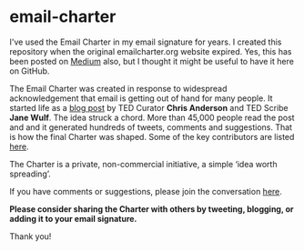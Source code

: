# email-charter
I've used the Email Charter in my email signature for years. I created this repository when the original emailcharter.org website expired. Yes, this has been posted on [Medium](https://medium.com/virtual-teams-for-systemic-change/the-email-charter-an-idea-worth-spreading-688b8940f892) also, but I thought it might be useful to have it here on GitHub.  

The Email Charter was created in response to widespread acknowledgement that email is getting out of hand for many people. It started life as a [blog post](http://web.archive.org/web/20150315012653/http://tedchris.posthaven.com/help-create-an-email-charter)  by TED Curator **Chris Anderson** and TED Scribe **Jane Wulf**. The idea struck a chord. More than 45,000 people read the post and and it generated hundreds of tweets, comments and suggestions. That is how the final Charter was shaped. Some of the key contributors are listed [here](http://web.archive.org/web/20150315012653/http://emailcharter.org/comments.html).

The Charter is a private, non-commercial initiative, a simple ‘idea worth spreading’.

If you have comments or suggestions, please join the conversation [here](http://web.archive.org/web/20150315012653/http://tedchris.posthaven.com/help-create-an-email-charter).

**Please consider sharing the Charter with others by tweeting, blogging, or adding it to your email signature.**

Thank you!
